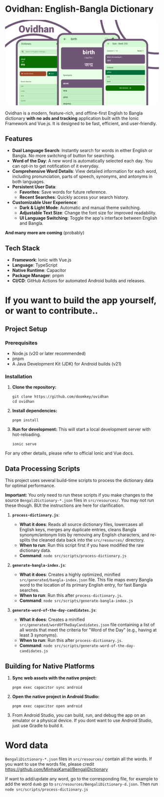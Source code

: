 # Ovidhan: English-Bangla Dictionary

![](./resources/promo/banner.png)

Ovidhan is a modern, feature-rich, and offline-first English to Bangla dictionary **with no ads and tracking** application built with the Ionic Framework and Vue.js. It is designed to be fast, efficient, and user-friendly.

## Features

  * **Dual Language Search**: Instantly search for words in either English or Bangla. No more switching of button for searching.
  * **Word of the Day**: A new word is automatically selected each day. You can opt-in to get notification of it everyday.
  * **Comprehensive Word Details**: View detailed information for each word, including pronunciation, parts of speech, synonyms, and antonyms in both languages.
  * **Persistent User Data**:
      * **Favorites**: Save words for future reference.
      * **Recent Searches**: Quickly access your search history.
  * **Customizable User Experience**:
      * **Dark & Light Mode**: Automatic and manual theme switching.
      * **Adjustable Text Size**: Change the font size for improved readability.
      * **UI Language Switching**: Toggle the app's interface between English and Bangla.

**And many more are coming** (probably)

## Tech Stack

  * **Framework**: Ionic with Vue.js
  * **Language**: TypeScript
  * **Native Runtime**: Capacitor
  * **Package Manager**: pnpm
  * **CI/CD**: GitHub Actions for automated Android builds and releases.

# If you want to build the app yourself, or want to contribute..

## Project Setup

### Prerequisites

  * Node.js (v20 or later recommended)
  * pnpm
  * A Java Development Kit (JDK) for Android builds (v21)

### Installation

1.  **Clone the repository:**

    ```
    git clone https://github.com/doomkey/ovidhan
    cd ovidhan
    ```

2.  **Install dependencies:**

    ```
    pnpm install
    ```

3.  **Run for development:**
    This will start a local development server with hot-reloading.

    ```
    ionic serve
    ```

For any other details, please refer to official Ionic and Vue docs.

## Data Processing Scripts

This project uses several build-time scripts to process the dictionary data for optimal performance. 

**Important:** You only need to run these scripts if you make changes to the source `BengaliDictionary-*.json` files in `src/resources/`. You may not run these though. BUt the instructions are here for clarification.

1.  **`process-dictionary.js`**:

      * **What it does**: Reads all source dictionary files, lowercases all English keys, merges any duplicate entries, cleans Bangla synonym/antonym lists by removing any English characters, and re-splits the cleaned data back into the `src/resources/` directory.
      * **When to run**: Run this script first if you have modified the raw dictionary data.
      * **Command**: `node src/scripts/process-dictionary.js`

2.  **`generate-bangla-index.js`**:

      * **What it does**: Creates a highly optimized, minified `src/generated/bangla-index.json` file. This file maps every Bangla word to the location of its primary English entry, for fast Bangla searches.
      * **When to run**: Run this after `process-dictionary.js`.
      * **Command**: `node src/scripts/generate-bangla-index.js`

3.  **`generate-word-of-the-day-candidates.js`**:

      * **What it does**: Creates a minified `src/generated/wordOfTheDayCandidates.json` file containing a list of all words that meet the criteria for "Word of the Day" (e.g., having at least 3 synonyms).
      * **When to run**: Run this after `process-dictionary.js`.
      * **Command**: `node src/scripts/generate-word-of-the-day-candidates.js`

## Building for Native Platforms

1.  **Sync web assets with the native project:**

    ```
    pnpm exec capacitor sync android
    ```

2.  **Open the native project in Android Studio:**

    ```
    pnpm exec capacitor open android
    ```

3.  From Android Studio, you can build, run, and debug the app on an emulator or a physical device. If you dont want to use Android Studio, just use Gradle to build it.


# Word data

`BengaliDictionary-*.json` files in `src/resources/` contain all the words. If you want to use the words file, please credit https://github.com/MinhasKamal/BengaliDictionary 

If want to add/update any word, go to the corresponding file,
for example to add the word `dumb` go to `src/resources/BengaliDictionary-d.json`. Then run `node src/scripts/process-dictionary.js`